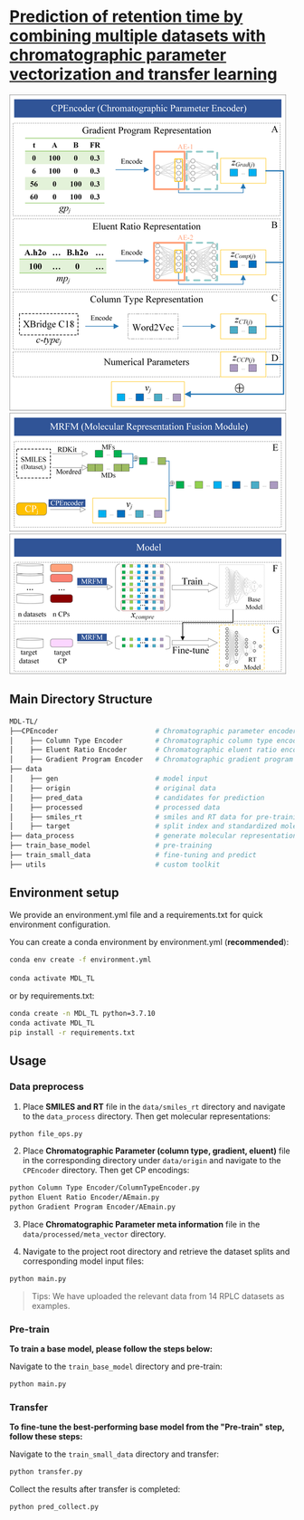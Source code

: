 # [Prediction of retention time by combining multiple datasets with chromatographic parameter vectorization and transfer learning]()

![Structure of MDL-TL.](./structure.png)


## Main Directory Structure
```bash
MDL-TL/
├──CPEncoder                        # Chromatographic parameter encoder
│    ├── Column Type Encoder        # Chromatographic column type encoder
│    ├── Eluent Ratio Encoder       # Chromatographic eluent ratio encoder
│    ├── Gradient Program Encoder   # Chromatographic gradient program encoder
├── data         
│    ├── gen                        # model input                   
│    ├── origin                     # original data
│    ├── pred_data                  # candidates for prediction
│    ├── processed                  # processed data
│    ├── smiles_rt                  # smiles and RT data for pre-training and finetuning
│    ├── target                     # split index and standardized molecular representation 
├── data_process                    # generate molecular representation from the 'data/smiles_rt' data
├── train_base_model                # pre-training
├── train_small_data                # fine-tuning and predict
├── utils                           # custom toolkit
```

## Environment setup
We provide an environment.yml file and a requirements.txt for quick environment configuration.

You can create a conda environment by environment.yml (**recommended**):

```bash
conda env create -f environment.yml

conda activate MDL_TL
```

or by requirements.txt:
```bash
conda create -n MDL_TL python=3.7.10
conda activate MDL_TL
pip install -r requirements.txt
```

## Usage

### Data preprocess
1. Place **SMILES and RT** file in the ```data/smiles_rt``` directory and navigate to the ```data_process``` directory. Then get molecular representations:
```bash
python file_ops.py
```

2. Place **Chromatographic Parameter (column type, gradient, eluent)** file in the corresponding directory under ```data/origin``` and navigate to the ```CPEncoder``` directory. Then get CP encodings:
```bash
python Column Type Encoder/ColumnTypeEncoder.py
python Eluent Ratio Encoder/AEmain.py
python Gradient Program Encoder/AEmain.py
```

3. Place **Chromatographic Parameter meta information** file in the ```data/processed/meta_vector``` directory.

4. Navigate to the project root directory and retrieve the dataset splits and corresponding model input files:
```bash
python main.py
```

> Tips: We have uploaded the relevant data from 14 RPLC datasets as examples.

### Pre-train
**To train a base model, please follow the steps below:**

Navigate to the ```train_base_model``` directory and pre-train:
```bash
python main.py
```

### Transfer
**To fine-tune the best-performing base model from the "Pre-train" step, follow these steps:**

Navigate to the ```train_small_data``` directory and transfer:
```bash
python transfer.py
```

Collect the results after transfer is completed:
```bash
python pred_collect.py
```